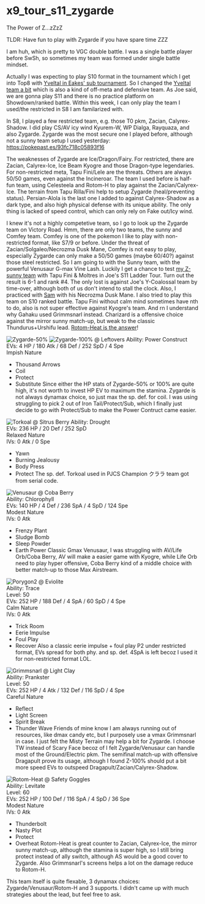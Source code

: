 # x9_tour_s11_zygarde

The Power of Z...zZzZ

TLDR: Have fun to play with Zygarde if you have spare time ZZZ

I am huh, which is pretty to VGC double battle. I was a single battle player before SwSh, so sometimes my team was formed under single battle mindset.

Actually I was expecting to play S10 format in the tournament which I get into Top8 with [Yveltal in Eakes' sub tournament](https://pokepast.es/3e0af8d0a39e45a6). So I changed the [Yveltal team a bit]( https://pokepast.es/8a56106fe3ae54dd) which is also a kind of off-meta and defensive team. As Joe said, we are gonna play S11 and there is no practice platform on Showdown/ranked battle. Within this week, I can only play the team I used/the restricted in S8 I am familarized with. 

In S8, I played a few restricted team, e.g. those T0 pkm, Zacian, Calyrex-Shadow. I did play CS/AV icy wind Kyurem-W, WP Dialga, Rayquaza, and also Zygarde. Zygarde was the most secure one I played before, although not a sunny team setup I used yesterday: https://pokepast.es/93fc718c05893f16

The weaknesses of Zygarde are Ice/Dragon/Fairy. For restricted, there are Zacian, Calyrex-Ice, Ice Beam Kyogre and those Dragon-type legendaries. For non-restricted meta, Tapu Fini/Lele are the threats. Others are always 50/50 games, even against the Incineroar. The team I used before is half-fun team, using Celesteela and Rotom-H to play against the Zacian/Calyrex-Ice. The terrain from Tapu Rilla/Fini help to setup Zygarde (heal/preventing status). Persian-Alola is the last one I added to against Calyrex-Shadow as a dark type, and also high physical defense with its unique ability. The only thing is lacked of speed control, which can only rely on Fake out/Icy wind.

I knew it's not a highly competetive team, so I go to look up the Zygarde team on Victory Road. Hmm, there are only two teams, the sunny and Comfey team. Comfey is one of the pokemon I like to play with non-restricted format, like S7/9 or before. Under the threat of Zacian/Solgaleo/Necrozma Dusk Mane, Comfey is not easy to play, especially Zygarde can only make a 50/50 games (maybe 60/40?) against those steel restricted. So I am going to with the Sunny team, with the powerful Venusaur G-max Vine Lash. Luckily I get a chance to test [my Z-sunny team](https://pokepast.es/0f076215553db483) with Tapu Fini & Moltres in Joe's S11 Ladder Tour. Turn out the result is 6-1 and rank #4. The only lost is against Joe's Y-Coalossal team by time-over, although both of us don't intend to stall the clock. Also, I practiced with [Sam](https://twitter.com/samnggg_tsng) with his Necrozma Dusk Mane. I also tried to play this team on S10 ranked battle. Tapu Fini without calm mind sometimes have nth to do, also is not super effective against Kyogre's team. And rn I understand why Gahaku used Grimmsnarl instead. Charizard is a offensive choice against the mirror sunny match-up, but weak to the classic Thundurus+Urshifu lead. [Rotom-Heat is the answer](https://pokepast.es/0931ce28fe6e2ad7)!


![Zygarde-50%](/images/250px-718Zygarde.png) ![Zygarde-100%](/images/240px-718Zygarde-Complete.png)
@ Leftovers 
Ability: Power Construct  
EVs: 4 HP / 180 Atk / 68 Def / 252 SpD / 4 Spe  
Impish Nature  
- Thousand Arrows  
- Coil  
- Protect  
- Substitute
Since either the HP stats of Zygarde-50% or 100% are quite high, it's not worth to invest HP EV to maximum the stamina. Zygarde is not always dynamax choice, so just max the sp. def. for coil. I was using struggling to pick 2 out of Iron Tail/Protect/Sub, which I finally just decide to go with Protect/Sub to make the Power Contruct came easier.

![Torkoal](/images/324.png) 
@ Sitrus Berry 
Ability: Drought  
EVs: 236 HP / 20 Def / 252 SpD  
Relaxed Nature  
IVs: 0 Atk / 0 Spe  
- Yawn  
- Burning Jealousy  
- Body Press  
- Protect
The sp. def. Torkoal used in PJCS Champion クララ team got from serial code.

![Venusaur](/images/003-gi.png)
@ Coba Berry  
Ability: Chlorophyll  
EVs: 140 HP / 4 Def / 236 SpA / 4 SpD / 124 Spe  
Modest Nature  
IVs: 0 Atk  
- Frenzy Plant  
- Sludge Bomb  
- Sleep Powder  
- Earth Power 
Classic Gmax Venusaur, I was struggling with AV/Life Orb/Coba Berry, AV will make a easier game with Kyogre, while Life Orb need to play hyper offensive, Coba Berry kind of a middle choice with better match-up to those Max Airstream.

![Porygon2](/images/233.png)
@ Eviolite  
Ability: Trace  
Level: 50  
EVs: 252 HP / 188 Def / 4 SpA / 60 SpD / 4 Spe  
Calm Nature  
IVs: 0 Atk  
- Trick Room  
- Eerie Impulse  
- Foul Play  
- Recover
Also a classic eerie impulse + foul play P2 under restricted format, EVs spread for both phy. and sp. def. 4SpA is left becoz I used it for non-restricted format LOL.

![Grimmsnarl](/images/861.png)
@ Light Clay  
Ability: Prankster  
Level: 50  
EVs: 252 HP / 4 Atk / 132 Def / 116 SpD / 4 Spe  
Careful Nature  
- Reflect  
- Light Screen  
- Spirit Break  
- Thunder Wave
Friends of mine know I am always running out of resources, like dmax candy etc, but I purposely use a vmax Grimmsnarl in case. I just felt the Misty Terrain may help a bit for Zygarde. I choose TW instead of Scary Face becoz of I felt Zygarde/Venusaur can handle most of the Ground/Electric pkm. The semifinal match-up with offensive Dragapult prove its usage, although I found Z-100% should put a bit more speed EVs to outspeed Dragapult/Zacian/Calyrex-Shadow.

![Rotom-Heat](/images/479-h.png)
@ Safety Goggles  
Ability: Levitate  
Level: 60  
EVs: 252 HP / 100 Def / 116 SpA / 4 SpD / 36 Spe  
Modest Nature  
IVs: 0 Atk  
- Thunderbolt  
- Nasty Plot  
- Protect  
- Overheat
Rotom-Heat is great counter to Zacian, Calyrex-Ice, the mirror sunny match-up, although the stamina is super high, so I still bring protect instead of ally switch, although AS would be a good cover to Zygarde. Also Grimmsnarl's screens helps a lot on the damage reduce to Rotom-H.

This team itself is quite flexable, 3 dynamax choices: Zygarde/Venusaur/Rotom-H and 3 supports.
I didn't came up with much strategies about the lead, but feel free to ask. 




